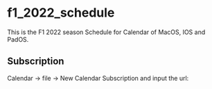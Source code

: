 # f1_2022_schedule
This is the F1 2022 season Schedule for Calendar of MacOS, IOS and PadOS.
## Subscription
Calendar -> file -> New Calendar Subscription and input the url:
